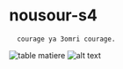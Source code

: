 # nousour-s4
      courage ya 3omri courage.

 
![table matiere](https://github.com/mimobn/nousour-s4/blob/main/tabledesmatiers.GIF)
![alt text](https://github.com/mimobn/nousour-s4/blob/main/aigles.jpg)
